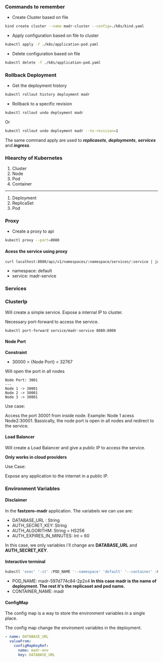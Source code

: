 ### Commands to remember

- Create Cluster based on file

```bash
kind create cluster --name madr-cluster --config=./k8s/kind.yaml
```

- Apply configuration based on file to cluster

```bash
kubectl apply -f ./k8s/application-pod.yaml
```

- Delete configuration based on file

```bash
kubectl delete -f ./k8s/application-pod.yaml
```

### Rollback Deployment

- Get the deployment history

```bash
kubectl rollout history deployment madr
```

- Rollback to a specific revision

```bash
kubectl rollout undo deployment madr
```

Or

```bash
kubectl rollout undo deployment madr --to-revision=1
```


The same command apply are used to **_replicasets_**, **_deployments_**, **_services_** and **_ingress_**.

### Hiearchy of Kubernetes

1. Cluster
2. Node
3. Pod
4. Container
---
1. Deployment
2. ReplicaSet
3. Pod


### Proxy

- Create a proxy to api

```bash
kubectl proxy --port=8080
```

#### Acess the service using proxy

```bash
curl localhost:8080/api/v1/namespaces/:namespace/services/:service | jq
```
  - namespace: default
  - service: madr-service

### Services

### ClusterIp

Will create a simple service. Expose a internal IP to cluster.

Necessary port-forward to access the service.

```bash
kubectl port-forward service/madr-service 8080:8000
```

#### Node Port
**Constraint**
- 30000 > {Node Port} < 32767

Will open the port in all nodes

```
Node Port: 3001
---
Node 1 -> 30001
Node 2 -> 30001
Node 3 -> 30001
```

Use case:<br>

Access the port 30001 from inside node. Example: Node 1 acess Node2:30001. Bassically, the node port is open in all nodes and redirect to the service.

#### Load Balancer
Will create a Load Balancer and give a public IP to access the service.

**Only works in cloud providers**

Use Case:<br>

Expose any application to the internet in a public IP.


### Environment Variables

#### Disclaimer

In the **fastzero-madr** application. The variabels we can use are:

- DATABASE_URL : String
- AUTH_SECRET_KEY: String
- AUTH_ALGORITHM: String = HS256
- AUTH_EXPIRES_IN_MINUTES: Int = 60

In this case, we only variables i'll change are **DATABASE_URL** and **AUTH_SECRET_KEY**.

#### Interactive terminal

```bash
kubectl 'exec' '-it' :POD_NAME '--namespace' 'default' '--container' :CONTAINER_NAME '--' 'bash'
```

  - POD_NAME: madr-597d774c84-2p2x4
    **In this case madr is the name of deployment. The rest it's the replicaset and pod name.**
  - CONTAINER_NAME: madr

#### ConfigMap

The config map is a way to store the environment variables in a single place. 

The config map change the enviroment variables in the deployment.

```yaml
- name: DATABASE_URL
  valueFrom:
    configMapKeyRef:
      name: madr-env
      key: DATABASE_URL
```